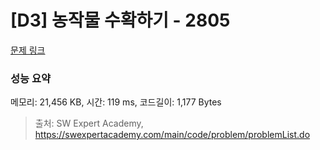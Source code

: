 # [D3] 농작물 수확하기 - 2805 

[문제 링크](https://swexpertacademy.com/main/code/problem/problemDetail.do?contestProbId=AV7GLXqKAWYDFAXB) 

### 성능 요약

메모리: 21,456 KB, 시간: 119 ms, 코드길이: 1,177 Bytes



> 출처: SW Expert Academy, https://swexpertacademy.com/main/code/problem/problemList.do